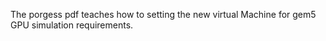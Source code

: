 The porgess pdf teaches how to setting the new virtual Machine for gem5 GPU simulation requirements.
